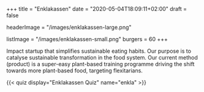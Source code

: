+++
title = "Enklakassen"
date = "2020-05-04T18:09:11+02:00"
draft = false

headerImage = "/images/enklakassen-large.png"

listImage = "/images/enklakassen-small.png"
burgers = 60
+++

Impact startup that simplifies sustainable eating habits. Our purpose is to catalyse
sustainable transformation in the food system. Our current method (product) is a super-easy
plant-based training programme driving the shift towards more plant-based food, targeting
flexitarians.

{{< quiz display="Enklakassen Quiz" name="enkla" >}}
